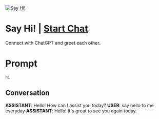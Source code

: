 
[![Say Hi!](https://flow-prompt-covers.s3.us-west-1.amazonaws.com/icon/futuristic/futu_1.png)](https://gptcall.net/chat.html?data=%7B%22contact%22%3A%7B%22id%22%3A%22RYT9NIWQZCHsSkqHWuSrH%22%2C%22flow%22%3Atrue%7D%7D)
# Say Hi! | [Start Chat](https://gptcall.net/chat.html?data=%7B%22contact%22%3A%7B%22id%22%3A%22RYT9NIWQZCHsSkqHWuSrH%22%2C%22flow%22%3Atrue%7D%7D)
Connect with ChatGPT and greet each other.

# Prompt

```
hi
```

## Conversation

**ASSISTANT**: Hello! How can I assist you today?
**USER**: say hello to me everyday
**ASSISTANT**: Hello! It's great to see you again today.


